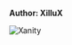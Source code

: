 <b>Author: XilluX</b><br>

![Xanity](https://github.com/yuankong666/Ultimate-RAT-Collection/assets/128066597/5bf808a8-f392-43cb-9240-4c8e79ac1654)
